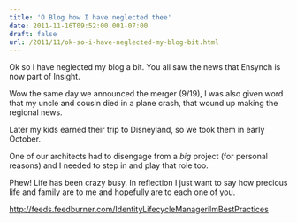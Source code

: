 ```yaml
---
title: 'O Blog how I have neglected thee'
date: 2011-11-16T09:52:00.001-07:00
draft: false
url: /2011/11/ok-so-i-have-neglected-my-blog-bit.html
---
```


Ok so I have neglected my blog a bit. You all saw the news that Ensynch is now part of Insight.

Wow the same day we announced the merger (9/19), I was also given word that my uncle and cousin died in a plane crash, that wound up making the regional news.

Later my kids earned their trip to Disneyland, so we took them in early October.

One of our architects had to disengage from a _big_ project (for personal reasons) and I needed to step in and play that role too.

Phew! Life has been crazy busy. In reflection I just want to say how precious life and family are to me and hopefully are to each one of you.

http://feeds.feedburner.com/IdentityLifecycleManagerilmBestPractices